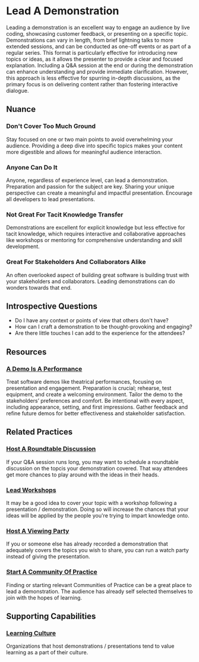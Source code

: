 # Lead A Demonstration

Leading a demonstration is an excellent way to engage an audience by live coding, showcasing customer feedback, or presenting on a specific topic. Demonstrations can vary in length, from brief lightning talks to more extended sessions, and can be conducted as one-off events or as part of a regular series. This format is particularly effective for introducing new topics or ideas, as it allows the presenter to provide a clear and focused explanation. Including a Q&A session at the end or during the demonstration can enhance understanding and provide immediate clarification. However, this approach is less effective for spurring in-depth discussions, as the primary focus is on delivering content rather than fostering interactive dialogue.

## Nuance

### Don't Cover Too Much Ground

Stay focused on one or two main points to avoid overwhelming your audience. Providing a deep dive into specific topics makes your content more digestible and allows for meaningful audience interaction.

### Anyone Can Do It

Anyone, regardless of experience level, can lead a demonstration. Preparation and passion for the subject are key. Sharing your unique perspective can create a meaningful and impactful presentation. Encourage all developers to lead presentations.

### Not Great For Tacit Knowledge Transfer

Demonstrations are excellent for explicit knowledge but less effective for tacit knowledge, which requires interactive and collaborative approaches like workshops or mentoring for comprehensive understanding and skill development.

### Great For Stakeholders And Collaborators Alike

An often overlooked aspect of building great software is building trust with your stakeholders and collaborators. Leading demonstrations can do wonders towards that end.

## Introspective Questions

- Do I have any context or points of view that others don't have?
- How can I craft a demonstration to be thought-provoking and engaging?
- Are there little touches I can add to the experience for the attendees?

## Resources

### [A Demo Is A Performance](https://blog.squirrelington.ninja/blog/a-demo-is-a-performance/)

Treat software demos like theatrical performances, focusing on presentation and engagement.
Preparation is crucial; rehearse, test equipment, and create a welcoming environment.
Tailor the demo to the stakeholders’ preferences and comfort.
Be intentional with every aspect, including appearance, setting, and first impressions.
Gather feedback and refine future demos for better effectiveness and stakeholder satisfaction.

## Related Practices

### [Host A Roundtable Discussion](/practices/host-a-roundtable-discussion.md)

If your Q&A session runs long, you may want to schedule a roundtable discussion on the topcis your demonstration covered. That way attendees get more chances to play around with the ideas in their heads.

### [Lead Workshops](/practices/lead-workshops.md)

It may be a good idea to cover your topic with a workshop following a presentation / demonstration. Doing so will increase the chances that your ideas will be applied by the people you're trying to impart knowledge onto.

### [Host A Viewing Party](/practices/host-a-viewing-party.md)

If you or someone else has already recorded a demonstration that adequately covers the topics you wish to share, you can run a watch party instead of giving the presentation.

### [Start A Community Of Practice](/practices/start-a-community-of-practice.md)

Finding or starting relevant Communities of Practice can be a great place to lead a demonstration. The audience has already self selected themselves to join with the hopes of learning.

## Supporting Capabilities

### [Learning Culture](/capabilities/culture/learning-culture.md)

Organizations that host demonstrations / presentations tend to value learning as a part of their culture.
